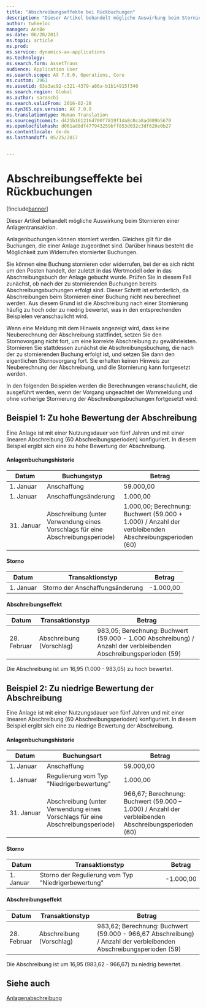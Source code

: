 ```yaml
---
title: "Abschreibungseffekte bei Rückbuchungen"
description: "Dieser Artikel behandelt mögliche Auswirkung beim Stornieren einer Anlagentransaktion."
author: twheeloc
manager: AnnBe
ms.date: 06/20/2017
ms.topic: article
ms.prod: 
ms.service: dynamics-ax-applications
ms.technology: 
ms.search.form: AssetTrans
audience: Application User
ms.search.scope: AX 7.0.0, Operations, Core
ms.custom: 2961
ms.assetid: 63a3ac92-c321-4379-a86a-b1b14915f340
ms.search.region: Global
ms.author: saraschi
ms.search.validFrom: 2016-02-28
ms.dyn365.ops.version: AX 7.0.0
ms.translationtype: Human Translation
ms.sourcegitcommit: d421b161216d700f7819f1da8c0ca8ad089b5670
ms.openlocfilehash: d061ad8df477943259bff853d032c3df620e0b27
ms.contentlocale: de-de
ms.lasthandoff: 05/25/2017


---
```


# <a name="depreciation-effects-with-reversals"></a>Abschreibungseffekte bei Rückbuchungen

[!include[banner](../includes/banner.md)]


Dieser Artikel behandelt mögliche Auswirkung beim Stornieren einer Anlagentransaktion. 

Anlagenbuchungen können storniert werden. Gleiches gilt für die Buchungen, die einer Anlage zugeordnet sind. Darüber hinaus besteht die Möglichkeit zum Widerrufen stornierter Buchungen. 

Sie können eine Buchung stornieren oder widerrufen, bei der es sich nicht um den Posten handelt, der zuletzt in das Wertmodell oder in das Abschreibungsbuch der Anlage gebucht wurde. Prüfen Sie in diesem Fall zunächst, ob nach der zu stornierenden Buchungen bereits Abschreibungsbuchungen erfolgt sind. Dieser Schritt ist erforderlich, da Abschreibungen beim Stornieren einer Buchung nicht neu berechnet werden. Aus diesem Grund ist die Abschreibung nach einer Stornierung häufig zu hoch oder zu niedrig bewertet, was in den entsprechenden Beispielen veranschaulicht wird. 

Wenn eine Meldung mit dem Hinweis angezeigt wird, dass keine Neuberechnung der Abschreibung stattfindet, setzen Sie den Stornovorgang nicht fort, um eine korrekte Abschreibung zu gewährleisten. Stornieren Sie stattdessen zunächst die Abschreibungsbuchung, die nach der zu stornierenden Buchung erfolgt ist, und setzen Sie dann den eigentlichen Stornovorgang fort. Sie erhalten keinen Hinweis zur Neuberechnung der Abschreibung, und die Stornierung kann fortgesetzt werden. 

In den folgenden Beispielen werden die Berechnungen veranschaulicht, die ausgeführt werden, wenn der Vorgang ungeachtet der Warnmeldung und ohne vorherige Stornierung der Abschreibungsbuchungen fortgesetzt wird:

## <a name="example-1-depreciation-is-overstated"></a>Beispiel 1: Zu hohe Bewertung der Abschreibung
Eine Anlage ist mit einer Nutzungsdauer von fünf Jahren und mit einer linearen Abschreibung (60 Abschreibungsperioden) konfiguriert. In diesem Beispiel ergibt sich eine zu hohe Bewertung der Abschreibung.
#### <a name="asset-transaction-history"></a>Anlagenbuchungshistorie

| Datum       | Buchungstyp                                                          | Betrag                                    |
|------------|---------------------------------------------------------------------------|-------------------------------------------|
| 1. Januar  | Anschaffung                                                               | 59.000,00                                 |
| 1. Januar  | Anschaffungsänderung                                                    | 1.000,00                                  |
| 31. Januar | Abschreibung (unter Verwendung eines Vorschlags für eine Abschreibungsperiode) | 1.000,00; Berechnung: Buchwert (59.000 + 1.000) / Anzahl der verbleibenden Abschreibungsperioden (60) |

#### <a name="reversal-action"></a>Storno

| Datum      | Transaktionstyp                | Betrag    |
|-----------|---------------------------------|-----------|
| 1. Januar | Storno der Anschaffungsänderung | -1.000,00 |

#### <a name="depreciation-effect"></a>Abschreibungseffekt

| Datum        | Transaktionstyp        | Betrag                                                                                |
|-------------|-------------------------|---------------------------------------------------------------------------------------|
| 28. Februar | Abschreibung (Vorschlag) | 983,05; Berechnung: Buchwert (59.000 - 1.000 Abschreibung) / Anzahl der verbleibenden Abschreibungsperioden (59) |

Die Abschreibung ist um 16,95 (1.000 - 983,05) zu hoch bewertet.

## <a name="example-2-depreciation-is-understated"></a>Beispiel 2: Zu niedrige Bewertung der Abschreibung
Eine Anlage ist mit einer Nutzungsdauer von fünf Jahren und mit einer linearen Abschreibung (60 Abschreibungsperioden) konfiguriert. In diesem Beispiel ergibt sich eine zu niedrige Bewertung der Abschreibung.
#### <a name="asset-transaction-history"></a>Anlagenbuchungshistorie

| Datum       | Buchungsart                                                          | Betrag                                      |
|------------|---------------------------------------------------------------------------|---------------------------------------------|
| 1. Januar  | Anschaffung                                                               | 59.000,00                                   |
| 1. Januar  | Regulierung vom Typ "Niedrigerbewertung"                                                     | 1.000,00                                    |
| 31. Januar | Abschreibung (unter Verwendung eines Vorschlags für eine Abschreibungsperiode) | 966,67; Berechnung: Buchwert (59.000 – 1.000) / Anzahl der verbleibenden Abschreibungsperioden (60) |

#### <a name="reversal-action"></a>Storno

| Datum      | Transaktionstyp               | Betrag    |
|-----------|--------------------------------|-----------|
| 1. Januar | Storno der Regulierung vom Typ "Niedrigerbewertung" | -1.000,00 |

#### <a name="depreciation-effect"></a>Abschreibungseffekt

| Datum        | Transaktionstyp        | Betrag                                                                                       |
|-------------|-------------------------|----------------------------------------------------------------------------------------------|
| 28. Februar | Abschreibung (Vorschlag) | 983,62; Berechnung: Buchwert (59.000 - 966,67 Abschreibung) / Anzahl der verbleibenden Abschreibungsperioden (59) |

Die Abschreibung ist um 16,95 (983,62 - 966,67) zu niedrig bewertet.



<a name="see-also"></a>Siehe auch
--------

[Anlagenabschreibung](fixed-asset-depreciation.md)





